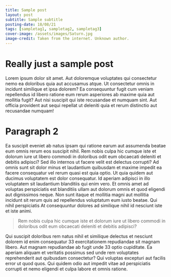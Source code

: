 ```yaml
---
title: Sample post
layout: post
subtitle: Sample subtitle
posting-date: 18/08/21
tags: [sampletag1, sampletag2, sampletag3]
cover-image: /assets/images/Saturn.jpg
image-credit: Taken from the internet. Unknown author.
---
```

# Really just a sample post

Lorem ipsum dolor sit amet. Aut doloremque voluptates qui consectetur nemo ea doloribus quia aut accusamus atque. Ut consectetur omnis in incidunt similique et ipsa dolorem? Ea consequuntur fugit cum veniam repellendus id libero ratione eum rerum asperiores ab maxime quia aut mollitia fugit? Aut nisi suscipit qui iste recusandae et numquam sint. Aut officia provident aut sequi repellat ut deleniti quia et rerum distinctio aut recusandae numquam!

# Paragraph 2

Ea suscipit eveniet ab natus ipsam qui ratione earum aut assumenda beatae eum omnis rerum eos suscipit nihil. Rem nobis culpa hic cumque iste et dolorum iure ut libero commodi in doloribus odit eum obcaecati deleniti et debitis adipisci? Sed illo internos ut facere velit est delectus corrupti? Ad omnis sunt sit dolor minus et laudantium quibusdam et maxime impedit ea facere consequatur vel rerum quasi est quia optio. Ut quia quidem aut ducimus voluptatem est dolor consequatur. Id aperiam adipisci in illo voluptatem sit laudantium blanditiis qui enim vero. Et omnis amet ad voluptas perspiciatis est blanditiis ullam aut dolorum omnis et quod eligendi aut dignissimos neque. Non sunt itaque et mollitia magni aut mollitia incidunt sit rerum quis ad repellendus voluptatum eum iusto beatae. Qui nihil perspiciatis At consequuntur dolores ad similique nihil id nesciunt iste et iste animi.

> Rem nobis culpa hic cumque iste et dolorum iure ut libero commodi in doloribus odit eum obcaecati deleniti et debitis adipisci?

Qui suscipit doloribus rem natus nihil et similique delectus et nesciunt dolorem id enim consequatur 33 exercitationem repudiandae sit magnam libero. Aut magnam repudiandae ab fugit unde 33 optio cupiditate. Ea aperiam aliquam et veritatis possimus sed unde rem voluptates reprehenderit aut quibusdam consectetur? Qui voluptas excepturi aut facilis error ut quod quos. Qui quidem odio aut impedit vitae ad perspiciatis corrupti et nemo eligendi et culpa labore et omnis ratione.
